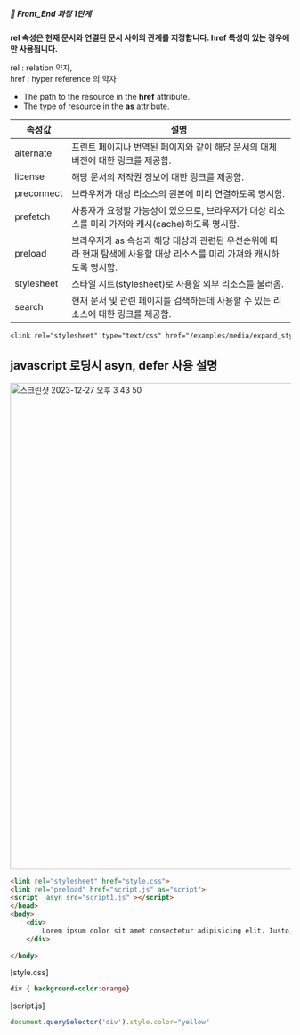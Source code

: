 ##### 🍑  Front_End 과정 1단계 


**rel 속성은 현재 문서와 연결된 문서 사이의 관계를 지정합니다. href 특성이 있는 경우에만 사용됩니다.**    


rel : relation 약자,    
href : hyper reference 의 약자   

- The path to the resource in the **href** attribute.   
- The type of resource in the **as** attribute.   

| 속성값  | 설명 |
|---|---|
|alternate | 프린트 페이지나 번역된 페이지와 같이 해당 문서의 대체 버전에 대한 링크를 제공함.|
|license| 해당 문서의 저작권 정보에 대한 링크를 제공함. |
|preconnect | 브라우저가 대상 리소스의 원본에 미리 연결하도록 명시함. |
|prefetch  | 사용자가 요청할 가능성이 있으므로, 브라우저가 대상 리소스를 미리 가져와 캐시(cache)하도록 명시함. |
| preload |  브라우저가 as 속성과 해당 대상과 관련된 우선순위에 따라 현재 탐색에 사용할 대상 리소스를 미리 가져와 캐시하도록 명시함. |
|stylesheet  | 	스타일 시트(stylesheet)로 사용할 외부 리소스를 불러옴. |
| search |  현재 문서 및 관련 페이지를 검색하는데 사용할 수 있는 리소스에 대한 링크를 제공함. |

```css
<link rel="stylesheet" type="text/css" href="/examples/media/expand_style.css">


```
## javascript 로딩시 asyn, defer 사용 설명 

<img width="874" alt="스크린샷 2023-12-27 오후 3 43 50" src="https://github.com/PhoebeYoon/tag_css_js/assets/48478079/e6058b22-7a50-4602-b13f-bec5d45707ef">


```html
<link rel="stylesheet" href="style.css">
<link rel="preload" href="script.js" as="script">
<script  asyn src="script1.js" ></script>
</head>
<body>
    <div>
        Lorem ipsum dolor sit amet consectetur adipisicing elit. Iusto, neque!
    </div>
    
</body>
```
[style.css]
```css
div { background-color:orange}
```

[script.js]
```js
document.querySelector('div').style.color="yellow"

```





